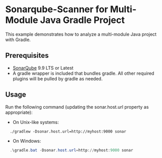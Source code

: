 # Sonarqube-Scanner for Multi-Module Java Gradle Project

This example demonstrates how to analyze a multi-module Java project with Gradle.

## Prerequisites

* [SonarQube](http://www.sonarqube.org/downloads/) 9.9 LTS or Latest
* A gradle wrapper is included that bundles gradle. All other required plugins will be pulled by gradle as needed.

## Usage

Run the following command (updating the sonar.host.url property as appropriate):

* On Unix-like systems:

```shell
  ./gradlew -Dsonar.host.url=http://myhost:9000 sonar
```

* On Windows:

```powershell
  .\gradle.bat -Dsonar.host.url=http://myhost:9000 sonar
```
